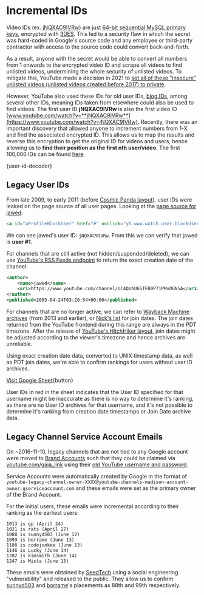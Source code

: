 # Incremental IDs

Video IDs (ex. [jNQXAC9IVRw](https://www.youtube.com/watch?v=jNQXAC9IVRw)) are just [64-bit sequential MySQL primary keys](https://news.ycombinator.com/item?id=25302558), encrypted with [3DES](https://en.wikipedia.org/wiki/Triple_DES). This led to a security flaw in which the secret was hard-coded in Google's source code and any employee or third-party contractor with access to the source code could convert back-and-forth.

As a result, anyone with the secret would be able to convert all numbers from 1 onwards to the encrypted video ID and scrape all videos to find unlisted videos, undermining the whole security of unlisted videos. To mitigate this, YouTube made a decision in 2021 to [set all of these "insecure" unlisted videos (unlisted videos created before 2017) to private](https://blog.youtube/news-and-events/update-youtube-unlisted-links/).

However, YouTube also used these IDs for old user IDs, [blog IDs](https://web.archive.org/web/20090307103432/http://www.youtube.com/blog?entry=jNQXAC9IVRw), among several other IDs, meaning IDs taken from elsewhere could also be used to find videos. The first user ID **jNQXAC9IVRw** is also the first video ID [www.youtube.com/watch?v=**jNQXAC9IVRw**](https://www.youtube.com/watch?v=jNQXAC9IVRw). Recently, there was an important discovery that allowed anyone to increment numbers from 1-X and find the associated encrypted ID. This allows us to map the results and reverse this encryption to get the original ID for videos and users, hence allowing us to **find their position as the first nth user/video**. The first 100,000 IDs can be found <a href="/data/first_100k.csv" target="_blank">here</a>.

{user-id-decoder}

## Legacy User IDs

From late 2009, to early 2011 (before [Cosmic Panda layout](https://googlesystem.blogspot.com/2011/07/youtube-cosmic-panda.html)), user IDs were leaked on the page source of all user pages. Looking at the [page source for jawed](https://web.archive.org/web/20100507021416/youtube.com/user/jawed):

```html
<a id="aProfileBlockUser" href="#" onclick="yt.www.watch.user.blockUserLink('jNQXAC9IVRw', '/user/jawed');return false;">Block User</a>
```

We can see jawed's user ID: `jNQXAC9IVRw`. From this we can verify that jawed is **user #1**.

For channels that are still active (not hidden/suspended/deleted), we can use [YouTube's RSS Feeds endpoint](https://www.youtube.com/feeds/videos.xml?user=jawed) to return the exact creation date of the channel:

```xml
<author>
    <name>jawed</name>
    <uri>https://www.youtube.com/channel/UC4QobU6STFB0P71PMvOGN5A</uri>
</author>
<published>2005-04-24T03:20:54+00:00</published>
```

For channels that are no longer active, we can refer to [Wayback Machine archives](https://web.archive.org/web/20091218171638/youtube.com/user/rats) (from 2013 and earlier), or [Nick's list](https://www.youtube.com/watch?v=1fdoDtkrmlY) for join dates. The join dates returned from the YouTube frontend during this range are always in the PDT timezone. After the release of [YouTube's HitchHiker layout](https://blog.youtube/news-and-events/youtube-one-channel-now-available-for/), join dates might be adjusted according to the viewer's timezone and hence archives are unreliable.

Using exact creation date data, converted to UNIX timestamp data, as well as PDT join dates, we're able to confirm rankings for users without user ID archives.

[Visit Google Sheet](https://docs.google.com/spreadsheets/d/1u0oKvBDoFEK-qGUq3LpWpUCXHTg9wDvKPH61ruYhWS8/edit?gid=0#gid=0){button}

User IDs in red in the sheet indicates that the User ID specified for that username might be inaccurate as there is no way to determine it's ranking, as there are no User ID archives for that username, and it's not possible to determine it's ranking from creation date timestamps or Join Date archive data.

## Legacy Channel Service Account Emails

On ~2016-11-10, legacy channels that are not tied to any Google account were moved to [Brand Accounts](https://support.google.com/accounts/answer/7001996) such that they could be claimed via [youtube.com/gaia_link](youtube.com/gaia_link) using their [old YouTube username and password](https://support.google.com/youtube/answer/55757).

Service Accounts were automatically created by Google in the format of `youtube-legacy-channel-owner-XXXX@youtube-channels-madison-account-owner.gserviceaccount.com` and these emails were set as the primary owner of the Brand Account.

For the initial users, these emails were incremental according to their ranking as the earliest users:

```
1013 is gp (April 24)
1021 is rats (April 27)
1088 is sunnyd503 (June 12)
1099 is borrame (June 13)
1108 is codejunkee (June 13)
1146 is Lucky (June 14)
1202 is kimsmith (June 14)
1247 is Mista (June 15)
```

These emails were obtained by [SeedTech](https://seed.soy) using a social engineering "vulnerability" and released to the public. They allow us to confirm [sunnyd503](/users#88) and [borrame](/users#99)'s placements as 88th and 99th respectively.